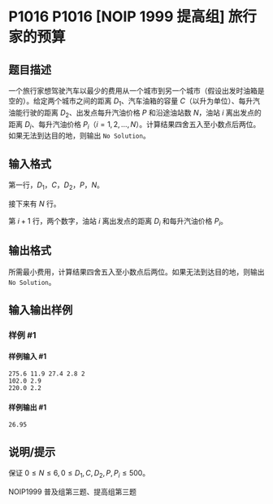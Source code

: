 # P1016 P1016 [NOIP 1999 提高组] 旅行家的预算

## 题目描述

一个旅行家想驾驶汽车以最少的费用从一个城市到另一个城市（假设出发时油箱是空的）。给定两个城市之间的距离 $D_1$、汽车油箱的容量 $C$（以升为单位）、每升汽油能行驶的距离 $D_2$、出发点每升汽油价格 $P$ 和沿途油站数 $N$，油站 $i$ 离出发点的距离 $D_i$、每升汽油价格 $P_i$（$i=1,2,…,N$）。计算结果四舍五入至小数点后两位。如果无法到达目的地，则输出 `No Solution`。

## 输入格式

第一行，$D_1$，$C$，$D_2$，$P$，$N$。

接下来有 $N$ 行。

第 $i+1$ 行，两个数字，油站 $i$ 离出发点的距离 $D_i$ 和每升汽油价格 $P_i$。

## 输出格式

所需最小费用，计算结果四舍五入至小数点后两位。如果无法到达目的地，则输出 `No Solution`。

## 输入输出样例

### 样例 #1

#### 样例输入 #1

```
275.6 11.9 27.4 2.8 2
102.0 2.9
220.0 2.2
```

#### 样例输出 #1

```
26.95
```

## 说明/提示

保证 $0 \leq N \leq 6,0 \leq D_1,C,D_2,P,P_i \leq 500$。

NOIP1999 普及组第三题、提高组第三题

